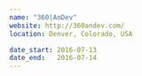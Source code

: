 ```yaml
---
name: "360|AnDev"
website: http://360andev.com/
location: Denver, Colorado, USA

date_start: 2016-07-13
date_end:   2016-07-14
---
```

